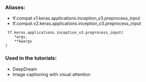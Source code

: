 ### Aliases:
- tf.compat.v1.keras.applications.inception_v3.preprocess_input
- tf.compat.v2.keras.applications.inception_v3.preprocess_input

```
 tf.keras.applications.inception_v3.preprocess_input(
    *args,
    **kwargs
)
```
### Used in the tutorials:
- DeepDream
- Image captioning with visual attention

